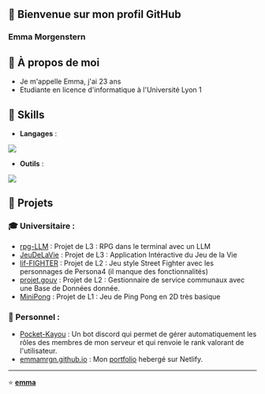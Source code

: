 ## 👋 Bienvenue sur mon profil GitHub
### Emma Morgenstern

## 🎈 À propos de moi
- Je m'appelle Emma, j'ai 23 ans
- Etudiante en licence d'informatique à l'Université Lyon 1

## 🔧 Skills

- **Langages** :
<p align="left">
  <img src="https://skillicons.dev/icons?i=c,cpp,py,java,html,css,php,js&theme=dark" />
</p>

- **Outils** :
<p align="left">
  <img src="https://skillicons.dev/icons?i=vscode,idea,bash,git&theme=dark&perline=4" />
  </a>
</p>



## 🚀 Projets
### 🎓 Universitaire : 
- [rpg-LLM](https://github.com/emmamrgn/rpg-LLM) : Projet de L3 : RPG dans le terminal avec un LLM
- [JeuDeLaVie](https://github.com/emmamrgn/JeuDeLaVie) : Projet de L3 : Application Intéractive du Jeu de la Vie
- [lif-FIGHTER](https://github.com/emmamrgn/lif-fighter) : Projet de L2 : Jeu style Street Fighter avec les personnages de Persona4 (il manque des fonctionnalités)
- [projet.gouv](https://github.com/emmamrgn/service.gouv) : Projet de L2 : Gestionnaire de service communaux avec une Base de Données donnée.
- [MiniPong](https://github.com/emmamrgn/MiniPong) : Projet de L1 : Jeu de Ping Pong en 2D très basique


### 🌄 Personnel :
- [Pocket-Kayou](https://github.com/emmamrgn/PocketKayou) : Un bot discord qui permet de gérer automatiquement les rôles des membres de mon serveur et qui renvoie le rank valorant de l'utilisateur.
- [emmamrgn.github.io](https://github.com/emmamrgn/emmamrgn.github.io) : Mon [portfolio](https://emmamorgenstern.netlify.app/) hebergé sur Netlify. 

<!--
## 📈 Statistiques GitHub
![Statistiques GitHub](https://github-readme-stats.vercel.app/api?username=emmamrgn&show_icons=true&theme=radical)
-->
---
⭐️ **[emma](https://github.com/emmamrgn)**
